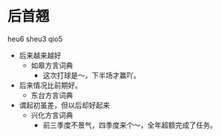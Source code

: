 # 后首翘
heu6 sheu3 qio5
+ 后来越来越好
  * 如皋方言词典
    - 这次打球是～，下半场才赢吖。
+ 后来情况比前期好。
  * 东台方言词典
+ 谓起初虽差，但以后却好起来
  * 兴化方言词典
    - 前三季度不景气，四季度来个～，全年超额完成了任务。
